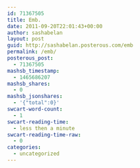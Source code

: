 ```yaml
---
id: 71367505
title: Emb.
date: 2011-09-20T22:01:43+00:00
author: sashabelan
layout: post
guid: http://sashabelan.posterous.com/emb
permalink: /emb/
posterous_post:
  - 71367505
mashsb_timestamp:
  - 1465686207
mashsb_shares:
  - 0
mashsb_jsonshares:
  - '{"total":0}'
swcart-word-count:
  - 1
swcart-reading-time:
  - less then a minute
swcart-reading-time-raw:
  - 0
categories:
  - uncategorized
---
```

[](http://instagr.am/p/NqANX/)